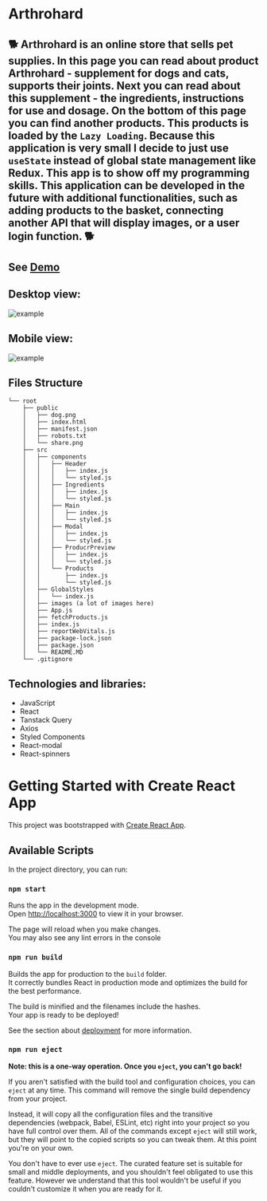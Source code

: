 # Arthrohard

## 🐕 Arthrohard is an online store that sells pet supplies. In this page you can read about product Arthrohard - supplement for dogs and cats, supports their joints. Next you can read about this supplement - the ingredients, instructions for use and dosage. On the bottom of this page you can find another products. This products is loaded by the `Lazy Loading`. Because this application is very small I decide to just use `useState` instead of global state management like Redux. This app is to show off my programming skills. This application can be developed in the future with additional functionalities, such as adding products to the basket, connecting another API that will display images, or a user login function. 🐕

## See [Demo](https://konradbauer.github.io/Arthrohard/)

## Desktop view:

![example](https://github.com/KonradBauer/Arthrohard/blob/main/src/images/DesktopView.gif?raw=true)

## Mobile view: 

![example](https://github.com/KonradBauer/Arthrohard/blob/main/src/images/MobileView.gif?raw=true)

## Files Structure
```
└── root
    ├── public
    │   ├── dog.png
    │   ├── index.html
    │   ├── manifest.json
    │   ├── robots.txt
    │   └── share.png
    ├── src
    │   ├── components
    │   │   ├── Header
    │   │   │   ├── index.js
    │   │   │   └── styled.js
    │   │   ├── Ingredients
    │   │   │   ├── index.js
    │   │   │   └── styled.js
    │   │   ├── Main
    │   │   │   ├── index.js
    │   │   │   └── styled.js
    │   │   ├── Modal
    │   │   │   ├── index.js
    │   │   │   └── styled.js
    │   │   ├── ProducrPreview
    │   │   │   ├── index.js
    │   │   │   └── styled.js
    │   │   └── Products
    │   │       ├── index.js
    │   │       └── styled.js
    │   ├── GlobalStyles
    │   │   └── index.js
    │   ├── images (a lot of images here)
    │   ├── App.js
    │   ├── fetchProducts.js
    │   ├── index.js
    │   ├── reportWebVitals.js
    │   ├── package-lock.json
    │   ├── package.json
    │   └── README.MD
    └── .gitignore  
```

## Technologies and libraries:
 <ul>
   <li>JavaScript</li>
   <li>React</li>
   <li>Tanstack Query</li>
   <li>Axios</li>
   <li>Styled Components</li>
   <li>React-modal</li>
   <li>React-spinners</li>
 </ul>

# Getting Started with Create React App

This project was bootstrapped with [Create React App](https://github.com/facebook/create-react-app).

## Available Scripts

In the project directory, you can run:

### `npm start`

Runs the app in the development mode.\
Open [http://localhost:3000](http://localhost:3000) to view it in your browser.

The page will reload when you make changes.\
You may also see any lint errors in the console

### `npm run build`

Builds the app for production to the `build` folder.\
It correctly bundles React in production mode and optimizes the build for the best performance.

The build is minified and the filenames include the hashes.\
Your app is ready to be deployed!

See the section about [deployment](https://facebook.github.io/create-react-app/docs/deployment) for more information.

### `npm run eject`

**Note: this is a one-way operation. Once you `eject`, you can't go back!**

If you aren't satisfied with the build tool and configuration choices, you can `eject` at any time. This command will remove the single build dependency from your project.

Instead, it will copy all the configuration files and the transitive dependencies (webpack, Babel, ESLint, etc) right into your project so you have full control over them. All of the commands except `eject` will still work, but they will point to the copied scripts so you can tweak them. At this point you're on your own.

You don't have to ever use `eject`. The curated feature set is suitable for small and middle deployments, and you shouldn't feel obligated to use this feature. However we understand that this tool wouldn't be useful if you couldn't customize it when you are ready for it.
